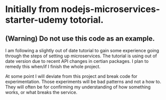 # Initially from nodejs-microservices-starter-udemy totorial. 

## (Warning) Do not use this code as an example. 
I am following a slightly out of date tutorial to gain some experience going through the steps of setting up microservices. The tutorial is using out of date version due to recent API changes in certian packages. I plan to remedy this when/if I finish the whole project. 

At some point I will deviate from this project and break code for experimentation. Those experiments will be bad patterns and not a how to. They will often be for confirming my understanding of how something works, or what breaks the service.
